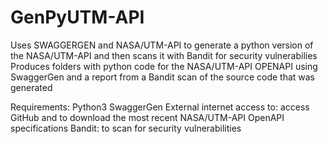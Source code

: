 # GenPyUTM-API
Uses SWAGGERGEN and NASA/UTM-API to generate a python version of the NASA/UTM-API and then scans it with Bandit for security vulnerabilies
Produces folders with python code for the NASA/UTM-API OPENAPI using SwaggerGen and a report from a Bandit scan of the source code that was generated

Requirements:
Python3
SwaggerGen
External internet access to: access GitHub and to download the most recent NASA/UTM-API OpenAPI specifications
Bandit: to scan for security vulnerabilities

